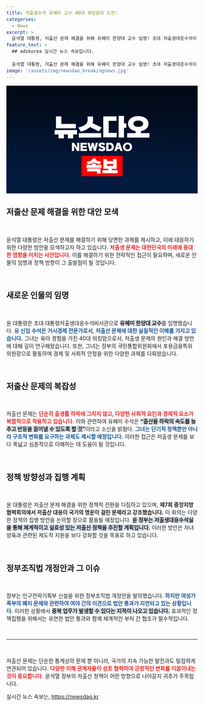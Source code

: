 ```yaml
---
title: 저출생수석 유혜미 교수 40대 워킹맘의 도전!
categories:
  - News
excerpt: >
  윤석열 대통령, 저출산 문제 해결을 위해 유혜미 한양대 교수 임명! 초대 저출생대응수석이 발표할 파격적인 대책과 인구전략기획부 신설 논의가 주목받고 있다. 저출산의 해법이 궁금하다면 클릭!
feature_text: >
  ## adskorea 실시간 뉴스 속보입니다.

  윤석열 대통령, 저출산 문제 해결을 위해 유혜미 한양대 교수 임명! 초대 저출생대응수석이 발표할 파격적인 대책과 인구전략기획부 신설 논의가 주목받고 있다. 저출산의 해법이 궁금하다면 클릭!
image: '/assets/img/newsdao_breakingnews.jpg'
---
```


<p><img src="/assets/img/newsdao_breakingnews.jpg" alt="adskorea 속보" /></p>

<h2 data-ke-size="size26">저출산 문제 해결을 위한 대안 모색</h2>

<p data-ke-size="size16">&nbsp;</p>

<p>윤석열 대통령은 저출산 문제를 해결하기 위해 당면한 과제를 제시하고, 이에 대응하기 위한 다양한 방안을 모색하고자 하고 있습니다. <b><span style="color: #ee2323;">저출생 문제는 대한민국의 미래에 중대한 영향을 미치는 사안입니다.</span></b>  이를 해결하기 위한 전략적인 접근이 필요하며, 새로운 인물의 임명과 정책 방향이 그 출발점이 될 것입니다.</p>

<p data-ke-size="size16">&nbsp;</p>

<h2 data-ke-size="size26">새로운 인물의 임명</h2>

<p data-ke-size="size16">&nbsp;</p>

<p>윤 대통령은 초대 대통령저출생대응수석비서관으로 <b><span style="background-color: #21538527;">유혜미 한양대 교수</span></b>를 임명했습니다. <b><span style="color: #1a5490;">유 신임 수석은 거시경제 전문가로서, 저출산 문제에 대한 실질적인 이해를 가지고 있습니다.</span></b> 그녀는 육아 경험을 가진 40대 워킹맘으로서, 저출생 문제의 원인과 해결 방안에 대해 깊이 연구해왔습니다. 또한, 그녀는 정부의 국민통합위원회에서 포용금융특위 위원장으로 활동하며 경제 및 사회적 안정을 위한 다양한 과제를 다뤄왔습니다.</p>

<p data-ke-size="size16">&nbsp;</p>

<h2 data-ke-size="size26">저출산 문제의 복잡성</h2>

<p data-ke-size="size16">&nbsp;</p>

<p>저출산 문제는 <b><span style="color: #ee2323;">단순히 출생률 하락에 그치지 않고, 다양한 사회적 요인과 경제적 요소가 복합적으로 작용하고 있습니다.</span></b> 이와 관련하여 유혜미 수석은 <b><span style="background-color: #21538527;">“출산율 하락의 속도를 늦추고 반등을 끌어낼 수 있도록 할 것”</span></b>이라고 소신을 밝혔다. <b><span style="color: #1a5490;">그녀는 단기적 정책뿐만 아니라 구조적 변화를 요구하는 과제도 제시할 예정입니다.</span></b> 이러한 접근은 저출생 문제를 보다 폭넓고 심층적으로 이해하는 데 도움이 될 것입니다.</p>

<p data-ke-size="size16">&nbsp;</p>

<h2 data-ke-size="size26">정책 방향성과 집행 계획</h2>

<p data-ke-size="size16">&nbsp;</p>

<p>윤 대통령은 저출산 문제 해결을 위한 정책적 전환을 다짐하고 있으며, <b><span style="ee2323;">제7회 중앙지방협력회의에서 저출산 대응이 국가의 명운이 걸린 문제라고 강조했습니다.</span></b>  이 회의는 다양한 정책의 집행 방안을 논의할 장으로 활용될 예정입니다. <b><span style="background-color: #21538527;">윤 정부는 저출생대응수석실을 통해 체계적이고 실효성 있는 저출산 정책을 추진할 계획입니다.</span></b> 이러한 방안은 자녀 양육과 관련된 제도적 지원을 보다 강화할 것을 목표로 하고 있습니다.</p>

<p data-ke-size="size16">&nbsp;</p>

<h2 data-ke-size="size26">정부조직법 개정안과 그 이슈</h2>

<p data-ke-size="size16">&nbsp;</p>

<p>정부는 인구전략기획부 신설을 위한 정부조직법 개정안을 발의했습니다. <b><span style="color: #1a5490;">하지만 여성가족부의 폐지 문제와 관련하여 여야 간의 이견으로 법안 통과가 지연되고 있는 상황입니다.</span></b> 이러한 상황에서 <b><span style="background-color: #21538527;">중복 업무가 발생할 수 있다는 지적이 나오고 있습니다.</span></b> 효과적인 정책집행을 위해서는 유연한 법안 통과와 함께 체계적인 부처 간 협조가 필수적입니다.</p>

<p data-ke-size="size16">&nbsp;</p>

<hr />

<p data-ke-size="size16">&nbsp;</p>

<p>저출산 문제는 단순한 통계상의 문제 뿐 아니라, 국가의 지속 가능한 발전과도 밀접하게 연관되어 있습니다. <b><span style="color: #ee2323;">다양한 이해 관계자들이 상호 협력하여 긍정적인 변화를 이끌어내는 것이 중요합니다.</span></b> 윤석열 정부의 저출산 정책이 어떤 방향으로 나아갈지 귀추가 주목됩니다.</p>
실시간 뉴스 속보는, <a href="https://newsdao.kr" rel="dofollow">https://newsdao.kr</a>


